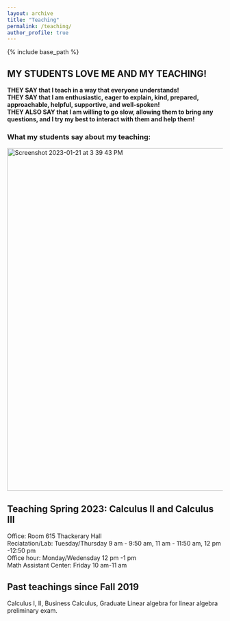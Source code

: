 ```yaml
---
layout: archive
title: "Teaching"
permalink: /teaching/
author_profile: true
---
```


{% include base_path %}
## MY STUDENTS LOVE ME AND MY TEACHING! <br />

**THEY SAY that I teach in a way that everyone understands!** <br />
**THEY SAY that I am enthusiastic, eager to explain, kind, prepared, approachable, helpful, supportive, and well-spoken!** <br />
**THEY ALSO SAY that I am willing to go slow, allowing them to bring any questions, and I try my best to interact with them and help them!**<br />

### What my students say about my teaching: <br />
<img width="800" align="center" alt="Screenshot 2023-01-21 at 3 39 43 PM" src="https://user-images.githubusercontent.com/66021647/213886380-b20e5872-757e-4d69-97a3-ebdcf11fa350.png">

## Teaching Spring 2023: Calculus II and Calculus III
Office: Room 615 Thackerary Hall <br />
Reciatation/Lab: Tuesday/Thursday 9 am - 9:50 am, 11 am - 11:50 am, 12 pm -12:50 pm <br />
Office hour: Monday/Wedensday 12 pm -1 pm <br />
Math Assistant Center: Friday 10 am-11 am <br />

## Past teachings since Fall 2019
Calculus I, II, Business Calculus, Graduate Linear algebra for  linear algebra preliminary exam.

